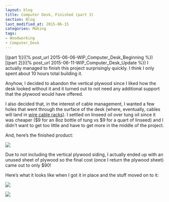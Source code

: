 ```yaml
---
layout: blog
title: Computer Desk, Finished (part 3)
section: Blog
last_modified_at: 2015-06-15
categories: Making
tags:
- Woodworking
- Computer_Desk
---
```


[(part 1)]({% post_url 2015-06-06-WIP_Computer_Desk_Beginning %}) [(part 2)]({% post_url 2015-06-11-WIP_Computer_Desk_Update %}) I actually managed to finish this project surprisingly quickly.  I think I only spent about 10 hours total building it.

Anyhow, I decided to abandon the vertical plywood since I liked how the desk
looked without it and it turned out to not need any additional support that the
plywood would have offered.

I also decided that, in the interest of cable management, I wanted a few holes
that went through the surface of the desk (where, eventually, cables will land
in [wire cable racks](http://i.imgur.com/TKYb3dN.jpg)).  I settled on linseed
oil over tung oil since it was cheaper ($9 for an 8oz bottle of tung vs $9 for
a quart of linseed) and I didn’t want to get too little and have to get more in
the middle of the project.

And, here’s the finished product:

<!--more-->

<a href="http://i.imgur.com/rmIjdWj.jpg"><img class="full" src="http://i.imgur.com/rmIjdWj.jpg" /></a>

Due to not including the vertical plywood siding, I actually ended up with an
unused sheet of plywood so the final cost (once I return the plywood sheet)
came out to only $90!

Here’s what it looks like when I got it in place and the stuff moved on to it:

<a href="http://i.imgur.com/NxyeYZ6.jpg"><img class="full" src="http://i.imgur.com/NxyeYZ6.jpg" /></a>

<a href="http://i.imgur.com/GM05Vwk.jpg"><img class="full" src="http://i.imgur.com/GM05Vwk.jpg" /></a>
